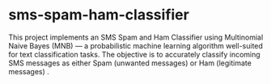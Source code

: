 # sms-spam-ham-classifier
This project implements an SMS Spam and Ham Classifier using Multinomial Naive Bayes (MNB) — a probabilistic machine learning algorithm well-suited for text classification tasks. The objective is to accurately classify incoming SMS messages as either Spam (unwanted messages) or Ham (legitimate messages) .
